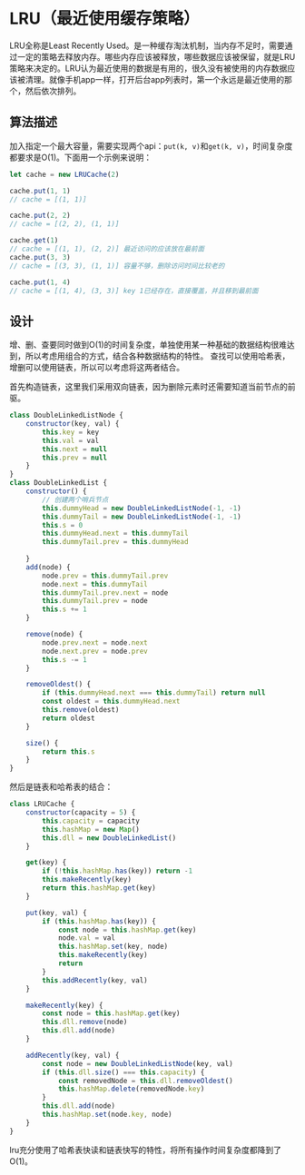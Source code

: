 # LRU（最近使用缓存策略）

LRU全称是Least Recently Used。是一种缓存淘汰机制，当内存不足时，需要通过一定的策略去释放内存。哪些内存应该被释放，哪些数据应该被保留，就是LRU策略来决定的。LRU认为最近使用的数据是有用的，很久没有被使用的内存数据应该被清理。就像手机app一样，打开后台app列表时，第一个永远是最近使用的那个，然后依次排列。

## 算法描述

加入指定一个最大容量，需要实现两个api：`put(k, v)`和`get(k, v)`，时间复杂度都要求是O(1)。下面用一个示例来说明：
```js
let cache = new LRUCache(2)

cache.put(1, 1)
// cache = [(1, 1)]

cache.put(2, 2)
// cache = [(2, 2), (1, 1)]

cache.get(1)
// cache = [(1, 1), (2, 2)] 最近访问的应该放在最前面
cache.put(3, 3)
// cache = [(3, 3), (1, 1)] 容量不够，删除访问时间比较老的

cache.put(1, 4)
// cache = [(1, 4), (3, 3)] key 1已经存在，直接覆盖，并且移到最前面
```

## 设计

增、删、查要同时做到O(1)的时间复杂度，单独使用某一种基础的数据结构很难达到，所以考虑用组合的方式，结合各种数据结构的特性。
查找可以使用哈希表，增删可以使用链表，所以可以考虑将这两者结合。

首先构造链表，这里我们采用双向链表，因为删除元素时还需要知道当前节点的前驱。
```js
class DoubleLinkedListNode {
    constructor(key, val) {
        this.key = key
        this.val = val
        this.next = null
        this.prev = null
    }
}
class DoubleLinkedList {
    constructor() {
        // 创建两个哨兵节点
        this.dummyHead = new DoubleLinkedListNode(-1, -1)
        this.dummyTail = new DoubleLinkedListNode(-1, -1)
        this.s = 0
        this.dummyHead.next = this.dummyTail
        this.dummyTail.prev = this.dummyHead
        
    }
    add(node) {
        node.prev = this.dummyTail.prev
        node.next = this.dummyTail
        this.dummyTail.prev.next = node
        this.dummyTail.prev = node
        this.s += 1
    }

    remove(node) {
        node.prev.next = node.next
        node.next.prev = node.prev
        this.s -= 1
    }

    removeOldest() {
        if (this.dummyHead.next === this.dummyTail) return null
        const oldest = this.dummyHead.next
        this.remove(oldest)
        return oldest
    }

    size() {
        return this.s
    }
}
```

然后是链表和哈希表的结合：
```js
class LRUCache {
    constructor(capacity = 5) {
        this.capacity = capacity
        this.hashMap = new Map()
        this.dll = new DoubleLinkedList()
    }

    get(key) {
        if (!this.hashMap.has(key)) return -1
        this.makeRecently(key)
        return this.hashMap.get(key)
    }

    put(key, val) {
        if (this.hashMap.has(key)) {
            const node = this.hashMap.get(key)
            node.val = val
            this.hashMap.set(key, node)
            this.makeRecently(key)
            return
        }
        this.addRecently(key, val)
    }

    makeRecently(key) {
        const node = this.hashMap.get(key)
        this.dll.remove(node)
        this.dll.add(node)
    }

    addRecently(key, val) {
        const node = new DoubleLinkedListNode(key, val)
        if (this.dll.size() === this.capacity) {
            const removedNode = this.dll.removeOldest()
            this.hashMap.delete(removedNode.key)
        }
        this.dll.add(node)
        this.hashMap.set(node.key, node)
    }
}
```

lru充分使用了哈希表快读和链表快写的特性，将所有操作时间复杂度都降到了O(1)。
